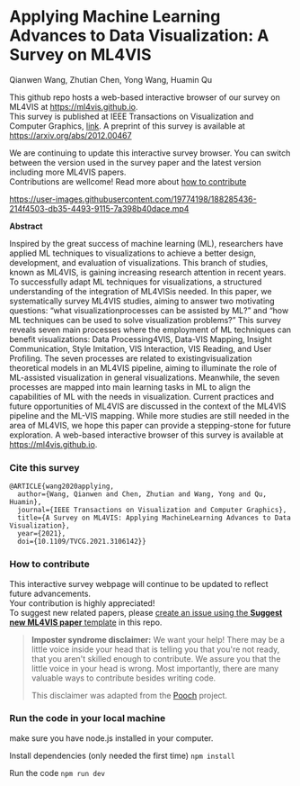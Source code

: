 # Applying Machine Learning Advances to Data Visualization: A Survey on ML4VIS
Qianwen Wang, Zhutian Chen, Yong Wang, Huamin Qu

This github repo hosts a web-based interactive browser of our survey on ML4VIS at https://ml4vis.github.io.  
This survey is published at IEEE Transactions on Visualization and Computer Graphics, [link](https://ieeexplore.ieee.org/document/9523770).
A preprint of this survey is available at https://arxiv.org/abs/2012.00467

We are continuing to update this interactive survey browser. You can switch between the version used in the survey paper and the latest version including more ML4VIS papers.  
Contributions are wellcome! Read more about [how to contribute](#how-to-contribute)

https://user-images.githubusercontent.com/19774198/188285436-214f4503-db35-4493-9115-7a398b40dace.mp4

**Abstract**

Inspired by the great success of machine learning (ML), researchers have applied ML techniques to visualizations to achieve a better design, development, and evaluation of visualizations. This branch of studies, known as ML4VIS, is gaining increasing research attention in recent years. To successfully adapt ML techniques for visualizations, a structured understanding of the integration of ML4VISis needed. In this paper, we systematically survey ML4VIS studies, aiming to answer two motivating questions: “what visualizationprocesses can be assisted by ML?” and “how ML techniques can be used to solve visualization problems?” This survey reveals seven main processes where the employment of ML techniques can benefit visualizations: Data Processing4VIS, Data-VIS Mapping, Insight Communication, Style Imitation, VIS Interaction, VIS Reading, and User Profiling. The seven processes are related to existingvisualization theoretical models in an ML4VIS pipeline, aiming to illuminate the role of ML-assisted visualization in general visualizations. Meanwhile, the seven processes are mapped into main learning tasks in ML to align the capabilities of ML with the needs in visualization. Current practices and future opportunities of ML4VIS are discussed in the context of the ML4VIS pipeline and the ML-VIS mapping. While more studies are still needed in the area of ML4VIS, we hope this paper can provide a stepping-stone for future exploration. A web-based interactive browser of this survey is available at https://ml4vis.github.io.

### Cite this survey
```
@ARTICLE{wang2020applying,
  author={Wang, Qianwen and Chen, Zhutian and Wang, Yong and Qu, Huamin},
  journal={IEEE Transactions on Visualization and Computer Graphics}, 
  title={A Survey on ML4VIS: Applying MachineLearning Advances to Data Visualization}, 
  year={2021},
  doi={10.1109/TVCG.2021.3106142}}
```
### How to contribute
This interactive survey webpage will continue to be updated to reflect future advancements.  
Your contribution is highly appreciated!  
To suggest new related papers,
please [create an issue using the **Suggest new ML4VIS paper** template](https://github.com/ML4VIS/ML4VIS.github.io/issues/new?assignees=&labels=enhancement&template=suggest-new-ml4vis-papers.md&title=Suggest+Paper%3A+%5Bpaper+title%5D) in this repo.

> **Imposter syndrome disclaimer:** We want your help! There may be a little voice inside your head that is telling you that you're not ready, that you aren't skilled enough to contribute. We assure you that the little voice in your head is wrong. Most importantly, there are many valuable ways to contribute besides writing code.
>
> This disclaimer was adapted from the [Pooch](https://github.com/fatiando/pooch) project.

### Run the code in your local machine
make sure you have node.js installed in your computer.

Install dependencies (only needed the first time)
```npm install```

Run the code
```npm run dev```
